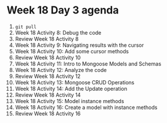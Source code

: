 # Week 18 Day 3 agenda

1. `git pull`
1. Week 18 Activity 8: Debug the code
1. Review Week 18 Activity 8
1. Week 18 Activity 9: Navigating results with the cursor
1. Week 18 Activity 10: Add some cursor methods
1. Review Week 18 Activity 10
1. Week 18 Activity 11: Intro to Mongoose Models and Schemas
1. Week 18 Activity 12: Analyze the code
1. Review Week 18 Activity 12
1. Week 18 Activity 13: Mongoose CRUD Operations
1. Week 18 Activity 14: Add the Update operation
1. Review Week 18 Activity 14
1. Week 18 Activity 15: Model instance methods
1. Week 18 Activity 16: Create a model with instance methods
1. Review Week 18 Activity 16
